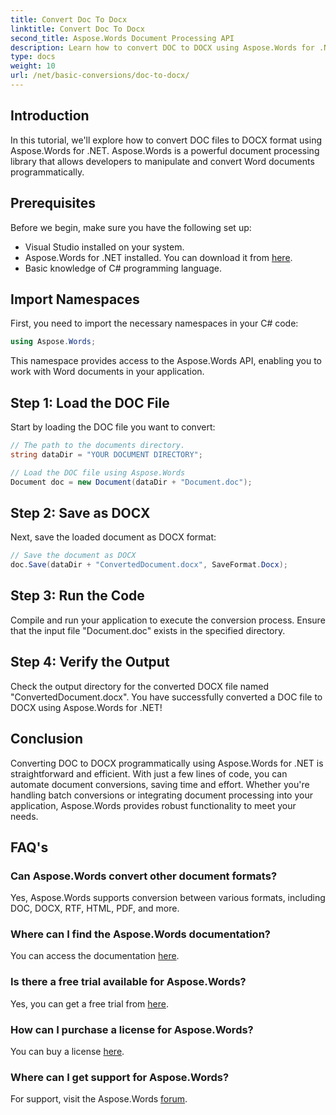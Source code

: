 ```yaml
---
title: Convert Doc To Docx
linktitle: Convert Doc To Docx
second_title: Aspose.Words Document Processing API
description: Learn how to convert DOC to DOCX using Aspose.Words for .NET. Step-by-step guide with code examples. Perfect for developers.
type: docs
weight: 10
url: /net/basic-conversions/doc-to-docx/
---
```

## Introduction

In this tutorial, we'll explore how to convert DOC files to DOCX format using Aspose.Words for .NET. Aspose.Words is a powerful document processing library that allows developers to manipulate and convert Word documents programmatically.

## Prerequisites

Before we begin, make sure you have the following set up:
- Visual Studio installed on your system.
- Aspose.Words for .NET installed. You can download it from [here](https://releases.aspose.com/words/net/).
- Basic knowledge of C# programming language.

## Import Namespaces

First, you need to import the necessary namespaces in your C# code:
```csharp
using Aspose.Words;
```

This namespace provides access to the Aspose.Words API, enabling you to work with Word documents in your application.

## Step 1: Load the DOC File

Start by loading the DOC file you want to convert:
```csharp
// The path to the documents directory.
string dataDir = "YOUR DOCUMENT DIRECTORY";

// Load the DOC file using Aspose.Words
Document doc = new Document(dataDir + "Document.doc");
```

## Step 2: Save as DOCX

Next, save the loaded document as DOCX format:
```csharp
// Save the document as DOCX
doc.Save(dataDir + "ConvertedDocument.docx", SaveFormat.Docx);
```

## Step 3: Run the Code

Compile and run your application to execute the conversion process. Ensure that the input file "Document.doc" exists in the specified directory.

## Step 4: Verify the Output

Check the output directory for the converted DOCX file named "ConvertedDocument.docx". You have successfully converted a DOC file to DOCX using Aspose.Words for .NET!

## Conclusion

Converting DOC to DOCX programmatically using Aspose.Words for .NET is straightforward and efficient. With just a few lines of code, you can automate document conversions, saving time and effort. Whether you're handling batch conversions or integrating document processing into your application, Aspose.Words provides robust functionality to meet your needs.

## FAQ's

### Can Aspose.Words convert other document formats?
Yes, Aspose.Words supports conversion between various formats, including DOC, DOCX, RTF, HTML, PDF, and more.

### Where can I find the Aspose.Words documentation?
You can access the documentation [here](https://reference.aspose.com/words/net/).

### Is there a free trial available for Aspose.Words?
Yes, you can get a free trial from [here](https://releases.aspose.com/).

### How can I purchase a license for Aspose.Words?
You can buy a license [here](https://purchase.aspose.com/buy).

### Where can I get support for Aspose.Words?
For support, visit the Aspose.Words [forum](https://forum.aspose.com/c/words/8).

